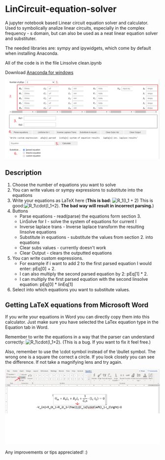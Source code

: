 # LinCircuit-equation-solver
A jupyter notebook based Linear circuit equation solver and calculator. Used to symbolically analize linear circuits, especially in the complex frequency - s domain, but can also be used as a neat linear equation solver and substituter.

The needed libraries are: sympy and ipywidgets, which come by default when installing Anaconda.

All of the code is in the file Linsolve clean.ipynb 

Download [Anaconda for windows](https://www.anaconda.com/products/individual)


![Linear Circuit Equation claculator layout](readme_assets/linsolve-explanation.png)

## Description
1. Choose the number of equations you want to solve
2. You can write values or sympy expressions to substitute into the equations
3. Write your equations as LaTeX here (**This is bad:** <img src="https://latex.codecogs.com/svg.image?R_1(I_1&space;&plus;&space;2)" title="R_1(I_1 + 2)" /> This is good:<img src="https://latex.codecogs.com/svg.image?R_1\cdot(I_1&plus;2)" title="R_1\cdot(I_1+2)" />. **The bad way will result in incorrect parsing.**)
4. Buttons
    * Parse equations - read(parse) the equations form section 3.
    * LinSolve for I - solve the system of equations for current I
    * Inverse laplace trans - Inverse laplace transform the resulting linsolve equations
    * Substitute in equations - substitute the values from section 2. into equations
    * Clear subs values - currently doesn't work
    * Clear Output - clears the outputted equations
5. You can write custom expressions.
    * For example if i want to add 2 to the first parsed equation I would enter: pEq[0] + 2.
    * I can also multiply the second parsed equation by 2: pEq[1] * 2.
    * I can multiply the first parsed equation with the second linsolve equation: pEq[0] * linEq[1]
6. Select into which equations you want to substitute values.

## Getting LaTeX equations from Microsoft Word
If you write your equations in Word you can directly copy them into this calculator. Just make sure you have selected the LaTex equation type in the Equation tab in Word.

Remember to write the equations in a way that the parser can understand correctly: <img src="https://latex.codecogs.com/svg.image?R_1\cdot(I_1&plus;2)" title="R_1\cdot(I_1+2)" />. (This is a bug. If you want to fix it feel free.)

Also, remember to use the \cdot symbol instead of the \bullet symbol. The wrong one is a square the correct a circle. If you look closely you can see the difference. If not take a magnifying lens and try again.

![Word Equations](readme_assets/word-latex.png)

Any improvements or tips appreciated! :)
